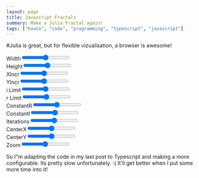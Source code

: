 ```yaml
---
layout: page
title: Javascript Fractals
summary: Make a Julia Fractal again!
tags: ["howto", "code", "programming", "typescript", "javascript"]
---
```


#Julia is great, but for flexible vizualisation, a browser is awesome!

<canvas id="fractal">

<label for="sizeX" > Width</label><input type="range" id="sizeX" /><br>
<label for="sizeY" > Height</label><input type="range" id="sizeY" /><br>
<label for="xIncr" > XIncr</label><input type="range" id="xIncr" /><br>
<label for="yIncr" > YIncr</label><input type="range" id="yIncr" /><br>
<label for="iLimit" > i Limit</label><input type="range" id="iLimit" /><br>
<label for="rLimit" > r Limit</label><input type="range" id="rLimit" /><br>
<label for="constantR" > ConstantR</label><input type="range" id="constantR" /><br>
<label for="constantI" > ConstantI</label><input type="range" id="constantI" /><br>
<label for="iterations" > Iterations</label><input type="range" id="iterations" /><br>
<label for="centerX" > CenterX</label><input type="range" id="centerX" /><br>
<label for="centerY" > CenterY</label><input type="range" id="centerY" /><br>
<label for="zoom" > Zoom</label><input type="range" id="zoom" /><br>


So I"m adapting the code in my last post to Typescript and making a more
configurable. Its pretty slow unfortunately. :(  It'll get better when I put some more time into it!

<script src="/fractal/fractal.js"> </script>

```javascript
function makeInput(id, callbackOnChange, min, max) {
    var el: any = document.getElementById(id)
    if (!el) {
        console.error(id + " doesn't exist")
        return;
    }
    el.addEventListener("change", function(evt) {
        callbackOnChange((<HTMLTextAreaElement> evt.srcElement).value);
        (new Renderer).render();
    })
    el.min = min || "";
    el.max = max || "";
}
function update(id, val){
    var el: any = document.getElementById(id)
    if (!el)
        console.error(id + " doesn't exist")
    else
        el.value = el.val = val;
}

class Complex {
    constructor(public r: number, public i: number) { }
    plusBy(c: Complex) {
        this.r += c.r;
        this.i += c.i;
        return this;
    }
    timesBy(c: Complex) {
        //(a+bi)(c+di)  == (ac-bd) + (ad + bc)i
        var r = this.r * c.r - this.i * c.i;
        var i = this.r * c.i + this.i * c.r;
        this.r = r;
        this.i = i;
        return this;
    }
    squareThenPlus(c) {
        var r = this.r * this.r - this.i * this.i;
        var i = this.r * this.i + this.i * this.r;
        this.r = r + c.r;
        this.i = i + c.i;
        return this;
    }
    abs(c: Complex) { return Math.sqrt(this.r * this.r + this.i * this.i) }
}

function julia(z, c, maxIterations) {
    for (var n = 1; n < maxIterations; n++)
        if (z.squareThenPlus(c).abs() > 16)
            return n - 1
    return maxIterations;
}

function julia2(z: Complex, c: Complex, maxIterations) {
    var zr = z.r;
    var zi = z.i;
    var iterations = 0;

    var zrNext, ziNext;
    while (true) {
        iterations++;
        if (iterations > maxIterations) return maxIterations;
        zrNext = zr * zr - zi * zi + c.r;
        ziNext = 2 * zi * zr + c.i;
        zr = zrNext;
        zi = ziNext;
        if (zr > 4 || zi > 4) return iterations;
    }
    return iterations;
}

//julia set param
var width = 500,
    height = 500,
    iLimit = 1,
    rLimit = 1,
    xIncr = 1,
    yIncr = 1,
    constantR = -.06,
    constantI = .67,
    numBuffered = 10,
    centerX = 0,
    centerY = 0,
    zoom = 1,
    iterations = 100;

makeInput("sizeX", val => { height = +val }, 0, 1000);
makeInput("sizeY", val => { width = +val }, 0, 1000);
makeInput("iLimit", val => { iLimit = +val }, -1.01, 1.01);
makeInput("rLimit", val => { rLimit = +val }, -1.01, 1.01);
makeInput("xIncr", val => { xIncr = +val }, 1, 10);
makeInput("yIncr", val => { yIncr = +val }, 1, 10);
makeInput("constantR", val => { constantR = +val }, -1.01, 1.01);
makeInput("constantI", val => { constantI = +val }, -1.01, 1.01);
makeInput("iterations", val => { iterations = +val }, 0, 500);
makeInput("centerX", val => { centerX = +val }, -1000, 1000);
makeInput("centerY", val => { centerY = +val }, -1000, 1000);
makeInput("zoom", val => { zoom = +val }, .25, 20);

function updateAll(){
    update("sizeX",width);
    update("sizeY",height);
    update("iLimit",iLimit);
    update("rLimit",rLimit);
    update("xIncr",xIncr);
    update("yIncr",yIncr);
    update("constantR",constantR);
    update("constantI",constantI);
    update("iterations",iterations);
    update("centerX",centerX);
    update("centerY",centerY);
    update("zoom",zoom);
}
class Renderer {
    canvas = <HTMLCanvasElement> document.getElementById("fractal");
    ctx = this.canvas.getContext("2d");

    xTor = rLimit * 2 / width;
    yToi = iLimit * 2 / height;

    constructor() {
        updateAll();
        this.canvas.width = width;
        this.canvas.height = height;
        this.canvas.addEventListener("mousedown", this.mousedown.bind(this))
        document.addEventListener("click", this.click.bind(this));
        document.addEventListener("mousemove", this.mousemove.bind(this));
    }

    _zoom(centerX, centerY, zoom, qualityDecr?) {
        qualityDecr = Math.round(qualityDecr || 1);
        this._render(0, 0, -centerX, -centerY, width, height, xIncr * qualityDecr, yIncr * qualityDecr, this.xTor / zoom, this.yToi / zoom)
    }

    startingX = 0;
    startingY = 0;

    dragging = false;
    _mousedown: () => any;
    mousedown(e: MouseEvent) {
        this.dragging = true;
        this.startingX = e.x;
        this.startingY = e.y;
    }

    mousemove(e: MouseEvent) {
        if(this.dragging){
            centerY -= this.startingY - e.y;
            centerX -= this.startingX - e.x;

            this.startingX = e.x;
            this.startingY = e.y;

            this._zoom(centerX, centerY, zoom, 8)

        }
    }

    click(e: MouseEvent) {
        document.removeEventListener("mousemove", this.mousemove);
        document.removeEventListener("click", this.click);
        this.startingX = null;
        this.startingY = null;
        this.dragging = false;
        this.render()
    }

    _render(startX, startY, centerX, centerY, endX, endY, stepX, stepY, xTor, yToi) {
        var iteratingComplex = new Complex(0, 0);
        var constant = new Complex(constantR, constantI);
        for (var x = startX; x < endX; x += stepX)
            for (var y = startY; y < endY; y += stepY) {
                iteratingComplex.r = xTor * ((centerX + x) - width / 2)
                iteratingComplex.i = yToi * ((centerY + y) - height / 2)
                this.ctx.fillStyle = "hsl(" + Math.round(255 * (julia2(iteratingComplex, constant, iterations) / iterations))
                + ", 100%, 50%)";
                this.ctx.fillRect(x, y, stepX, stepY);
            }
    }
    render() {
        console.time("fastRender")
        this._zoom(centerX, centerY, zoom, 8)
        console.timeEnd("fastRender")

        setTimeout(() => {
            console.time("fullRender")
            this._zoom(centerX, centerY, zoom)
            console.timeEnd("fullRender")
        }, 0)
    }
}
function debounce(fn, delay) {
    var timer = null;
    return function() {
        var context = this, args = arguments;
        clearTimeout(timer);
        timer = setTimeout(function() {
            fn.apply(context, args);
        }, delay);
    };
}
(new Renderer).render();




```
